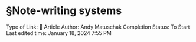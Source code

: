 # §Note-writing systems

Type of Link: 📝 Article
Author: Andy Matuschak
Completion Status: To Start
Last edited time: January 18, 2024 7:55 PM
